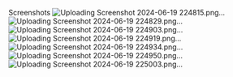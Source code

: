 Screenshots
![Uploading Screenshot 2024-06-19 224815.png…]()
![Uploading Screenshot 2024-06-19 224829.png…]()
![Uploading Screenshot 2024-06-19 224903.png…]()
![Uploading Screenshot 2024-06-19 224919.png…]()
![Uploading Screenshot 2024-06-19 224934.png…]()
![Uploading Screenshot 2024-06-19 224950.png…]()
![Uploading Screenshot 2024-06-19 225003.png…]()
